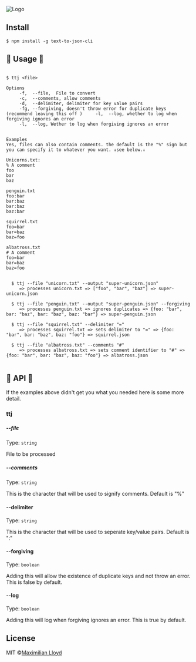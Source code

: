 ![Logo](http://i.imgur.com/HzEq0fj.jpg?1)

## Install
```
$ npm install -g text-to-json-cli
```


## 🌈 Usage 🌈
```

$ ttj <file>

Options                                                          
     -f,  --file,  File to convert                                  
     -c,  --comments, allow comments                                
     -d,  --delimiter, delimiter for key value pairs                
     -fg, --forgiving, doesn't throw error for duplicate keys (recommend leaving this off )     -l,  --log, whether to log when forgiving ignores an error
     -l,  --log, Wether to log when forgiving ignores an error  


Examples
Yes, files can also contain comments. the default is the "%" sign but you can specify it to whatever you want. ↓see below.↓

Unicorns.txt:
% A comment
foo
bar
baz

penguin.txt
foo:bar 
bar:baz
bar:baz
baz:bar

squirrel.txt
foo=bar
bar=baz
baz=foo

albatross.txt
# A comment
foo=bar
bar=baz
baz=foo


  $ ttj --file "unicorn.txt" --output "super-unicorn.json"
     => processes unicorn.txt => ["foo", "bar", "baz"] => super-unicorn.json 
  
  $ ttj --file "penguin.txt" --output "super-penguin.json" --forgiving
     => processes penguin.txt => ignores duplicates => {foo: "bar", bar: "baz", bar: "baz", baz: "bar"} => super-penguin.json
     
  $ ttj --file "squirrel.txt" --delimiter "="
     => processes squirrel.txt => sets delimiter to "=" => {foo: "bar", bar: "baz", baz: "foo"} => squirrel.json
    
  $ ttj --file "albatross.txt" --comments "#"
     => processes albatross.txt => sets comment identifier to "#" => {foo: "bar", bar: "baz", baz: "foo"} => albatross.json         
  
```

## 🍭 API 🍭
If the examples above didn't get you what you needed here is some more detail.

### ttj
##### --file
Type: ``` string ```

File to be processed

##### --comments
Type: ``` string ```

This is the character that will be used to signify comments. Default is "%"

#### --delimiter
Type: ``` string ```

This is the character that will be used to seperate key/value pairs. Default is ":"

#### --forgiving
Type: ``` boolean ```

Adding this will allow the existence of duplicate keys and not throw an error. This is false by default.

#### --log
Type: ``` boolean ```

Adding this will log when forgiving ignores an error. This is true by default.



## License
MIT ©[Maximilian Lloyd](http://www.maxlloyd.no)
